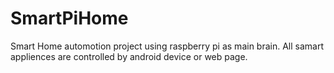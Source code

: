 # SmartPiHome
Smart Home automotion project using raspberry pi as main brain. All samart appliences are controlled by android device or web page.
